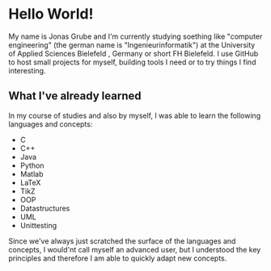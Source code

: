 # Hello World!
My name is Jonas Grube and I'm currently studying soething like "computer engineering" (the german name is "Ingenieurinformatik") at the University of Applied Sciences Bielefeld , Germany or short FH Bielefeld.
I use GitHub to host small projects for myself, building tools I need or to try things I find interesting.



## What I've already learned
In my course of studies and also by myself, I was able to learn the following languages and concepts:
- C 
- C++
- Java
- Python
- Matlab
- LaTeX
- TikZ
- OOP
- Datastructures
- UML
- Unittesting

Since we've always just scratched the surface of the languages and concepts, I would'nt call myself an advanced user, but I understood the key principles and therefore I am able to quickly adapt new concepts.



